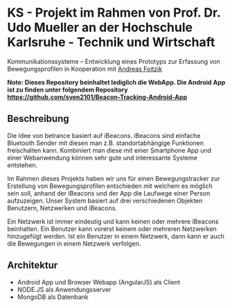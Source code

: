  # KS - Projekt im Rahmen von Prof. Dr. Udo Mueller an der Hochschule Karlsruhe - Technik und Wirtschaft
 
Kommunikationssysteme – Entwicklung eines Prototyps zur Erfassung von Bewegungsprofilen in Kooperation mit [Andreas Foitzik](https://github.com/andreasfoitzik/KS)

**Note: Dieses Repository beinhaltet lediglich die WebApp. Die Android App ist zu finden unter folgendem Repository https://github.com/sven2101/Beacon-Tracking-Android-App**

## Beschreibung
Die Idee von betrance basiert auf iBeacons. iBeacons sind einfache Bluetooth Sender mit diesen man z.B. standortabhängige Funktionen freischalten kann. Kombiniert man diese mit einer Smartphone App und einer Webanwendung können sehr gute und interessante Systeme entstehen. 

Im Rahmen dieses Projekts haben wir uns für einen Bewegungstracker zur Erstellung von Bewegungsprofilen entschieden mit welchem es möglich sein soll, anhand der iBeacons und der App die Laufwege einer Person aufzuzeigen. Unser System basiert auf drei verschiedenen Objekten Benutzern, Netzwerken und iBeacons.

Ein Netzwerk ist immer eindeutig und kann keinen oder mehrere iBeacons beinhalten. Ein Benutzer kann vorerst keinem oder mehreren Netzwerken hinzugefügt werden. Ist ein Benutzer in einem Netzwerk, dann kann er auch die Bewegungen in einem Netzwerk verfolgen.  

## Architektur

* Android App und Browser Webapp (AngularJS) als Client
* NODE.JS als Anwendungsserver
* MongoDB als Datenbank
